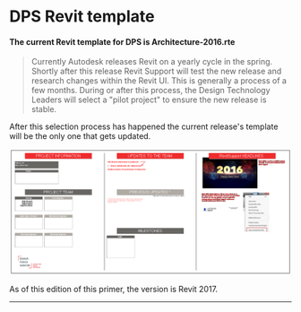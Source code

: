 # DPS Revit template

#### The current Revit template for DPS is **Architecture-2016.rte**

 >Currently Autodesk releases Revit on a yearly cycle in the spring. Shortly after this release Revit Support will test the new release and research changes within the Revit UI. This is generally a process of a few months. During or after this process, the Design Technology Leaders will select a "pilot project" to ensure the new release is stable.

 After this selection process has happened the current release's template will be the only one that gets updated.

![Start Page](images/2/00-homeScreen.png)

As of this edition of this primer, the version is Revit 2017.

---
